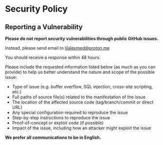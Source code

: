 # Security Policy

## Reporting a Vulnerability

**Please do not report security vulnerabilities through public GitHub issues.**

Instead, please send email to lilalexmed@proton.me

You should receive a response within 48 hours.

Please include the requested information listed below (as much as you can provide) to help us better understand the nature and scope of the possible issue:
- Type of issue (e.g. buffer overflow, SQL injection, cross-site scripting, etc.)
- Full paths of source file(s) related to the manifestation of the issue
- The location of the affected source code (tag/branch/commit or direct URL)
- Any special configuration required to reproduce the issue
- Step-by-step instructions to reproduce the issue
- Proof-of-concept or exploit code (if possible)
- Impact of the issue, including how an attacker might exploit the issue
  
 **We prefer all communications to be in English.** 
